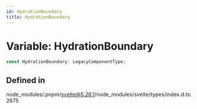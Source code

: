 ```yaml
---
id: HydrationBoundary
title: HydrationBoundary
---
```


# Variable: HydrationBoundary

```ts
const HydrationBoundary: LegacyComponentType;
```

## Defined in

node\_modules/.pnpm/svelte@5.26.1/node\_modules/svelte/types/index.d.ts:2675

